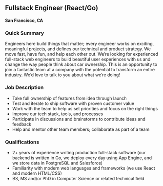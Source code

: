 ## Fullstack Engineer (React/Go)
#### San Francisco, CA

### Quick Summary
Engineers here build things that matter; every engineer works on exciting, meaningful projects, and defines our technical and product strategy. We move fast, have fun, and help each other out. We’re looking for experienced full-stack web engineers to build beautiful user experiences with us and change the way people think about car ownership. This is an opportunity to join a fantastic team at a company with the potential to transform an entire industry. We’d love to talk to you about what we’re doing!

### Job Description
+	Take full ownership of features from idea through launch
+	Test and iterate to ship software with proven customer value
+	Work with the team to help us set priorities and focus on the right things
+	Improve our tech stack, tools, and processes
+	Participate in discussions and brainstorms to contribute ideas and feedback
+	Help and mentor other team members; collaborate as part of a team

### Qualifications
+	2+ years of experience writing production full-stack software (our backend is written in Go, we deploy every day using App Engine, and we store data in PostgreSQL and Salesforce)
+	Familiarity with modern web languages and frameworks (we use React and modern HTML/CSS)
+	BS, MS and/or PhD in Computer Science or related technical field

